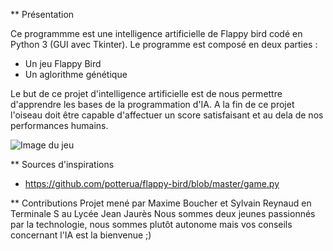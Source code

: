 ** Présentation

Ce programmme est une intelligence artificielle de Flappy bird codé en Python 3 (GUI avec Tkinter).
Le programme est composé en deux parties :
- Un jeu Flappy Bird
- Un aglorithme génétique

Le but de ce projet d'intelligence artificielle est de nous permettre d'apprendre les bases de la programmation d'IA.
A la fin de ce projet l'oiseau doit être capable d'affectuer un score satisfaisant et au dela de nos performances humains.


![Image du jeu](https://gitlab.com/Napolitain/genetic-flappy-bird/raw/master/ingame.png)

** Sources d'inspirations
- https://github.com/potterua/flappy-bird/blob/master/game.py

** Contributions
Projet mené par Maxime Boucher et Sylvain Reynaud en Terminale S au Lycée Jean Jaurès
Nous sommes deux jeunes passionnés par la technologie, nous sommes plutôt autonome mais vos conseils concernant l'IA est la bienvenue ;)